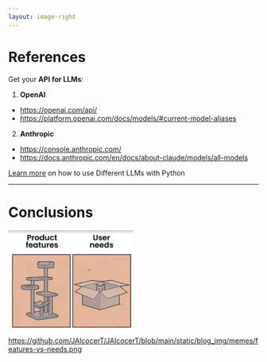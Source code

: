 ```yaml
---
layout: image-right
---
```


# References

Get your **API for LLMs**: <uim-comment class="text-3xl text-red-400 mx-2" />


<!-- <uim-comment class="text-3xl text-orange-400 animate-ping" /> -->
<!-- <uim-rocket /> -->
<!-- <uim-rocket class="text-3xl text-orange-400 animate-ping" /> -->
<!-- <uim-comment class="text-3xl text-orange-400 animate-ping" /> -->

1. **OpenAI**
* https://openai.com/api/
* https://platform.openai.com/docs/models/#current-model-aliases


2. **Anthropic**
* https://console.anthropic.com/
* https://docs.anthropic.com/en/docs/about-claude/models/all-models


[Learn more](https://jalcocert.github.io/JAlcocerT/create-streamlit-chatgpt/) on how to use Different LLMs with Python <uim-rocket class="text-3xl text-orange-400 animate-ping" />


---


# Conclusions

<!-- <img border="rounded" src="https://github.com/JAlcocerT/JAlcocerT/blob/main/static/blog_img/GenAI/dbchat/langchain-AI.jpeg?raw=true" alt=""> -->

<img border="rounded" src="https://github.com/JAlcocerT/JAlcocerT/blob/main/static/blog_img/memes/features-vs-needs.png?raw=true" alt="" style="width: 50%;">

https://github.com/JAlcocerT/JAlcocerT/blob/main/static/blog_img/memes/features-vs-needs.png